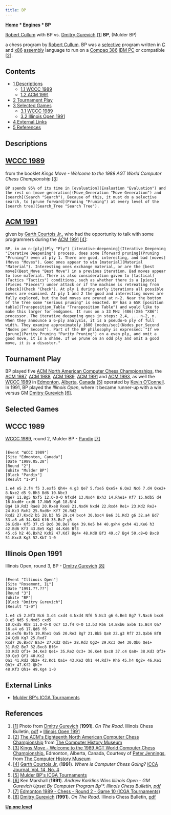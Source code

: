 ```yaml
---
title: BP
---
```

**[Home](Home "Home") * [Engines](Engines "Engines") * BP**

[](File:CullumBPGurevich1991.jpg) [Robert Cullum](Robert_Cullum "Robert Cullum") with BP vs. [Dmitry Gurevich](https://en.wikipedia.org/wiki/Dmitry_Gurevich) <a id="cite-note-1" href="#cite-ref-1">[1]</a>
**BP**, (Mulder BP)

a chess program by [Robert Cullum](Robert_Cullum "Robert Cullum"). BP was a [selective](Selectivity "Selectivity") program written in [C](C "C") and [x86](X86 "X86") [assembly](Assembly "Assembly") language to run on a [Compaq 386](https://en.wikipedia.org/wiki/Compaq_Deskpro_386#Deskpro_386) [IBM PC](IBM_PC "IBM PC") or compatible <a id="cite-note-2" href="#cite-ref-2">[2]</a>.

## Contents

- [1 Descriptions](#descriptions)
  - [1.1 WCCC 1989](#wccc-1989)
  - [1.2 ACM 1991](#acm-1991)
- [2 Tournament Play](#tournament-play)
- [3 Selected Games](#selected-games)
  - [3.1 WCCC 1989](#wccc-1989-2)
  - [3.2 Illinois Open 1991](#illinois-open-1991)
- [4 External Links](#external-links)
- [5 References](#references)

## Descriptions

## [WCCC 1989](WCCC_1989 "WCCC 1989")

from the booklet *Kings Move - Welcome to the 1989 AGT World Computer Chess Championship* <a id="cite-note-3" href="#cite-ref-3">[3]</a>

```
BP spends 95% of its time in [evaluation](Evaluation "Evaluation") and the rest on [move generation](Move_Generation "Move Generation") and [search](Search "Search"). Because of this, it must do a selective search, to [prune forward](Pruning "Pruning") at every level of the [search tree](Search_Tree "Search Tree"). 

```

## [ACM 1991](ACM_1991 "ACM 1991")

given by [Garth Courtois Jr.](Garth_Courtois_Jr. "Garth Courtois Jr."), who had the opportunity to talk with some programmers during the [ACM 1991](ACM_1991 "ACM 1991") <a id="cite-note-4" href="#cite-ref-4">[4]</a>:

```
BP, in an n-[ply](Ply "Ply") [iterative-deepening](Iterative_Deepening "Iterative Deepening") process, does some [forward pruning](Pruning "Pruning") even at ply 1. There are good, interesting, and bad [moves](Moves "Moves"). Good ones appear to win [material](Material "Material"). Interesting ones exchange material, or are the [best move](Best_Move "Best Move") in a previous iteration. Bad moves appear to lose material. There is also consideration given to [tactical](Tactics "Tactics") conditions, such as whether there is a [piece](Pieces "Pieces") under attack or if the machine is retreating from [check](Check "Check"). At ply 1 during early iterations all possible moves are examined. At ply 1 and 2 the good and interesting moves are fully explored, but the bad moves are pruned at n-2. Near the bottom of the tree some "serious pruning" is enacted. BP has a 65K [position table](Transposition_Table "Transposition Table") and would like to make this larger for endgames. It runs on a 33 MHz [486](X86 "X86") processor. The iterative deepening goes in steps: 2,4, ... n-2, n. When they announce a 6-ply analysis, it is a pseudo-6 ply of full width. They examine approximately 1600 [nodes/sec](Nodes_per_Second "Nodes per Second"). Part of the BP philosophy is expressed: "If we [prune](Parity_Pruning "Parity Pruning") on a even ply, and omit a good move, it is a shame. If we prune on an odd ply and omit a good move, it is a disaster." 

```

## Tournament Play

BP played five [ACM North American Computer Chess Championships](ACM_North_American_Computer_Chess_Championship "ACM North American Computer Chess Championship"), the [ACM 1987](ACM_1987 "ACM 1987"), [ACM 1988](ACM_1988 "ACM 1988"), [ACM 1989](ACM_1989 "ACM 1989"), [ACM 1991](ACM_1991 "ACM 1991") and [ACM 1993](ACM_1993 "ACM 1993"), as well the [WCCC 1989](WCCC_1989 "WCCC 1989") in [Edmonton](https://en.wikipedia.org/wiki/Edmonton), [Alberta](https://en.wikipedia.org/wiki/Alberta), [Canada](https://en.wikipedia.org/wiki/Canada) <a id="cite-note-5" href="#cite-ref-5">[5]</a> operated by [Kevin O’Connell](Kevin_O%E2%80%99Connell "Kevin O’Connell").
In 1991, BP played the *Illinois Open*, where it became runner-up with a win versus GM [Dmitry Gurevich](https://en.wikipedia.org/wiki/Dmitry_Gurevich) <a id="cite-note-6" href="#cite-ref-6">[6]</a>.

## Selected Games

## WCCC 1989

[WCCC 1989](WCCC_1989 "WCCC 1989"), round 2, Mulder BP - [Pandix](Pandix "Pandix") <a id="cite-note-7" href="#cite-ref-7">[7]</a>

```

[Event "WCCC 1989"]
[Site "Edmonton, Canada"]
[Date "1989.05.28"]
[Round "2"]
[White "Mulder BP"]
[Black "Pandix"]
[Result "1-0"]

1.e4 e5 2.f4 f5 3.exf5 Qh4+ 4.g3 Qe7 5.fxe5 Qxe5+ 6.Qe2 Nc6 7.d4 Qxe2+ 8.Nxe2 d5 9.Bh3 Bd6 10.Nbc3 
Nge7 11.Bg5 Nxf5 12.O-O-O Nfxd4 13.Nxd4 Bxh3 14.Rhe1+ Kf7 15.Ndb5 d4 16.Nxd6+ cxd6 17.Nb5 Kg6 18.Bf4 
Bg4 19.Rd3 Rae8 20.Rxe8 Rxe8 21.Nxd4 Nxd4 22.Rxd4 Re1+ 23.Kd2 Re2+ 24.Kc3 Rxh2 25.Rxd6+ Kf7 26.Rd2 
Rxd2 27.Kxd2 b5 28.b3 h5 29.c4 bxc4 30.bxc4 Be6 31.Kd3 g6 32.a4 Bd7 33.a5 a6 34.Kd4 Kf6 35.Bc7 g5 
36.Bd8+ Kf5 37.c5 Bc6 38.Be7 Kg4 39.Ke5 h4 40.gxh4 gxh4 41.Ke6 h3 42.Bd6 Kf3 43.Be5 Kg2 44.Kd6 Bf3 
45.c6 h2 46.Bxh2 Kxh2 47.Kd7 Bg4+ 48.Kd8 Bf3 49.c7 Bg4 50.c8=Q Bxc8 51.Kxc8 Kg3 52.Kb7 1-0 

```

## Illinois Open 1991

Illinois Open, round 3, BP - [Dmitry Gurevich](https://en.wikipedia.org/wiki/Dmitry_Gurevich) <a id="cite-note-8" href="#cite-ref-8">[8]</a>

```

[Event "Illinois Open"]
[Site "Rosemont, IL"]
[Date "1991.??.??"]
[Round "3"]
[White "BP"]
[Black "Dmitry Gurevich"]
[Result "1-0"]

1.e4 c5 2.Nf3 Nc6 3.d4 cxd4 4.Nxd4 Nf6 5.Nc3 g6 6.Be3 Bg7 7.Nxc6 bxc6 8.e5 Nd5 9.Nxd5 cxd5 
10.Qxd5 Rb8 11.O-O-O Qc7 12.f4 O-O 13.b3 Rb6 14.Bxb6 axb6 15.Bc4 Qa7 16.a4 e6 17.Qd6 f6 
18.exf6 Bxf6 19.Rhe1 Qa5 20.Re3 Bg7 21.Bb5 Qa8 22.g3 Rf7 23.Qxb6 Bf8 24.Qd8 Kg7 25.Rxd7
Rxd7 26.Bxd7 Ba3+ 27.Kd2 Qd5+ 28.Rd3 Qg2+ 29.Kc3 Qe4 30.Qb6 Qe1+ 31.Rd2 Be7 32.Bxc8 Bf6+ 
33.Kd3 Qf1+ 34.Ke3 Qe1+ 35.Re2 Qc3+ 36.Ke4 Qxc8 37.c4 Qa8+ 38.Kd3 Qf3+ 39.Qe3 Qf1 40.Kc2 
Qa1 41.Rd2 Qb2+ 42.Kd1 Qa1+ 43.Ke2 Qh1 44.Rd7+ Kh6 45.h4 Qg2+ 46.Ke1 Qh1+ 47.Kf2 Qh2+ 
48.Kf3 Qh1+ 49.Kg4 1-0

```

## External Links

- [Mulder BP's ICGA Tournaments](https://www.game-ai-forum.org/icga-tournaments/program.php?id=358)

## References

1. <a id="cite-ref-1" href="#cite-note-1">[1]</a> Photo from [Dmitry Gurevich](https://en.wikipedia.org/wiki/Dmitry_Gurevich) (**1991**). *On The Road*. Illinois Chess Bulletin, [pdf](http://il-chess.net/icb_pdf/ICB_1991_11_12.pdf) » [Illinois Open 1991](#illinois-open-1991)
1. <a id="cite-ref-2" href="#cite-note-2">[2]</a> [The ACM's Eighteenth North American Computer Chess Championship](https://www.computerhistory.org/chess/doc-431614f6cabbd/) from [The Computer History Museum](The_Computer_History_Museum "The Computer History Museum")
1. <a id="cite-ref-3" href="#cite-note-3">[3]</a> [Kings Move - Welcome to the 1989 AGT World Computer Chess Championship.](https://www.computerhistory.org/chess/doc-434fea055cbb3/) Edmonton, Alberta, Canada, Courtesy of [Peter Jennings](Peter_Jennings "Peter Jennings"), from [The Computer History Museum](The_Computer_History_Museum "The Computer History Museum")
1. <a id="cite-ref-4" href="#cite-note-4">[4]</a> [Garth Courtois Jr.](Garth_Courtois_Jr. "Garth Courtois Jr.") (**1991**). *Where is Computer Chess Going?* [ICCA Journal, Vol. 14, No. 4](ICGA_Journal#14_4 "ICGA Journal")
1. <a id="cite-ref-5" href="#cite-note-5">[5]</a> [Mulder BP's ICGA Tournaments](https://www.game-ai-forum.org/icga-tournaments/program.php?id=358)
1. <a id="cite-ref-6" href="#cite-note-6">[6]</a> Ken Marshall (**1991**). *Andrew Karklins Wins Illinois Open - GM Gurevich Upset By Computer Program Bp'\*. Illinois Chess Bulletin, [pdf](http://il-chess.net/icb_pdf/ICB_1991_11_12.pdf)*
1. <a id="cite-ref-7" href="#cite-note-7">[7]</a> [Edmonton 1989 - Chess - Round 2 - Game 10 (ICGA Tournaments)](https://www.game-ai-forum.org/icga-tournaments/round.php?tournament=14&round=2&id=10)
1. <a id="cite-ref-8" href="#cite-note-8">[8]</a> [Dmitry Gurevich](https://en.wikipedia.org/wiki/Dmitry_Gurevich) (**1991**). *On The Road*. Illinois Chess Bulletin, [pdf](http://il-chess.net/icb_pdf/ICB_1991_11_12.pdf)

**[Up one level](Engines "Engines")**

